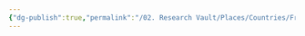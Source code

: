 ```yaml
---
{"dg-publish":true,"permalink":"/02. Research Vault/Places/Countries/France/","created":"2025-08-27T09:14:41.616-04:00","updated":"2025-08-27T09:16:40.756-04:00"}
---
```


